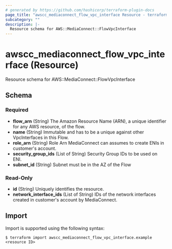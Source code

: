 ```yaml
---
# generated by https://github.com/hashicorp/terraform-plugin-docs
page_title: "awscc_mediaconnect_flow_vpc_interface Resource - terraform-provider-awscc"
subcategory: ""
description: |-
  Resource schema for AWS::MediaConnect::FlowVpcInterface
---
```


# awscc_mediaconnect_flow_vpc_interface (Resource)

Resource schema for AWS::MediaConnect::FlowVpcInterface



<!-- schema generated by tfplugindocs -->
## Schema

### Required

- **flow_arn** (String) The Amazon Resource Name (ARN), a unique identifier for any AWS resource, of the flow.
- **name** (String) Immutable and has to be a unique against other VpcInterfaces in this Flow.
- **role_arn** (String) Role Arn MediaConnect can assumes to create ENIs in customer's account.
- **security_group_ids** (List of String) Security Group IDs to be used on ENI.
- **subnet_id** (String) Subnet must be in the AZ of the Flow

### Read-Only

- **id** (String) Uniquely identifies the resource.
- **network_interface_ids** (List of String) IDs of the network interfaces created in customer's account by MediaConnect.

## Import

Import is supported using the following syntax:

```shell
$ terraform import awscc_mediaconnect_flow_vpc_interface.example <resource ID>
```
